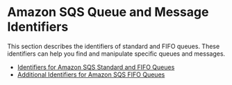 # Amazon SQS Queue and Message Identifiers<a name="sqs-queue-message-identifiers"></a>

This section describes the identifiers of standard and FIFO queues\. These identifiers can help you find and manipulate specific queues and messages\.


+ [Identifiers for Amazon SQS Standard and FIFO Queues](sqs-general-identifiers.md)
+ [Additional Identifiers for Amazon SQS FIFO Queues](sqs-additional-fifo-queue-identifiers.md)